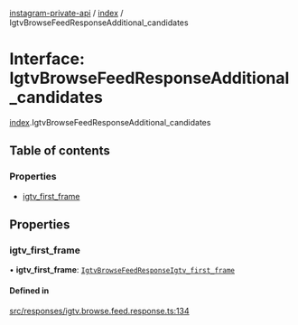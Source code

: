 [instagram-private-api](../../README.md) / [index](../../modules/index.md) / IgtvBrowseFeedResponseAdditional_candidates

# Interface: IgtvBrowseFeedResponseAdditional\_candidates

[index](../../modules/index.md).IgtvBrowseFeedResponseAdditional_candidates

## Table of contents

### Properties

- [igtv\_first\_frame](IgtvBrowseFeedResponseAdditional_candidates.md#igtv_first_frame)

## Properties

### igtv\_first\_frame

• **igtv\_first\_frame**: [`IgtvBrowseFeedResponseIgtv_first_frame`](IgtvBrowseFeedResponseIgtv_first_frame.md)

#### Defined in

[src/responses/igtv.browse.feed.response.ts:134](https://github.com/Nerixyz/instagram-private-api/blob/0e0721c/src/responses/igtv.browse.feed.response.ts#L134)
